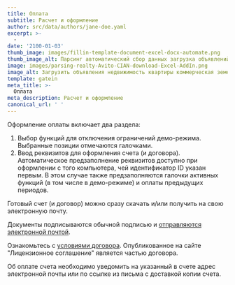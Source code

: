 ```yaml
---
title: Оплата
subtitle: Расчет и оформление
author: src/data/authors/jane-doe.yaml
excerpt: >-
  -
date: '2100-01-03'
thumb_image: images/fillin-template-document-excel-docx-automate.png
thumb_image_alt: Парсинг автоматический сбор данных загрузка объявлений Авито ЦИАН недвижимость
image: images/parsing-realty-Avito-CIAN-download-Excel-AddIn.png
image_alt: Загрузить объявления недвижимость квартиры коммерческая земельные участки с Авито и ЦИАН
template: gatein
meta_title: >-
  Оплата
meta_description: Расчет и оформление
canonical_url: ' '
---
```

Оформление оплаты включает два раздела:
1. Выбор функций для отключения ограничений демо-режима.  
Выбранные позиции отмечаются галочками.
2. Ввод реквизитов для оформления счета (и договора).  
Автоматическое предзаполнение реквизитов доступно при оформлении с того компьютера, чей идентификатор ID указан первым.
В этом случае также предзаполняются галочки активных функций (в том числе в демо-режиме) и оплаты предыдущих периодов.

Готовый счет (и договор) можно сразу скачать и/или получить на свою электронную почту.  

Документы подписываются обычной подписью и [отправляются электронной почтой](https://www.garant.ru/consult/civil_law/1544346/).  

Ознакомьтесь с [условиями договора](). Опубликованное на сайте "Лицензионное соглашение" является частью договора.  

Об оплате счета необходимо уведомить на указанный в счете адрес электронной почты или по ссылке из письма с доставкой копии счета.
